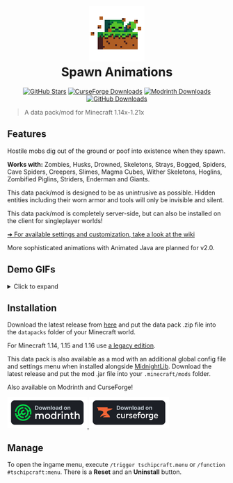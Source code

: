 <h1 align="center">
  <img alt="Icon" src="pack.png" width="128" height="128" style="image-rendering: pixelated"><br/>
  Spawn Animations
</h1>
<p align="center">
  <a href="https://github.com/Tschipcraft/spawnanimations/stargazers"><img alt="GitHub Stars" src="https://img.shields.io/github/stars/Tschipcraft/spawnanimations?colorA=151513&colorB=e3e1ce&style=for-the-badge"></a>
  <a href="https://www.curseforge.com/minecraft/texture-packs/spawn-animations"><img alt="CurseForge Downloads" src="https://img.shields.io/curseforge/dt/811803?label=CurseForge&colorA=151513&colorB=e3e1ce&style=for-the-badge&logo=curseforge"></a>
  <a href="https://modrinth.com/datapack/spawn-animations"><img alt="Modrinth Downloads" src="https://img.shields.io/modrinth/dt/spawn-animations?label=Modrinth&colorA=151513&colorB=e3e1ce&style=for-the-badge&logo=modrinth"></a>
  <a href="https://github.com/Tschipcraft/spawnanimations/releases/latest"><img alt="GitHub Downloads" src="https://img.shields.io/github/downloads/Tschipcraft/spawnanimations/total?logo=github&colorA=151513&colorB=e3e1ce&style=for-the-badge"></a>
</p>

> A data pack/mod for Minecraft 1.14x-1.21x

## Features

Hostile mobs dig out of the ground or poof into existence when they spawn.

**Works with:**
Zombies, Husks, Drowned, Skeletons, Strays, Bogged, Spiders, Cave Spiders, Creepers, Slimes, Magma Cubes, Wither Skeletons, Hoglins, Zombified Piglins, Striders, Enderman and Giants.

This data pack/mod is designed to be as unintrusive as possible. Hidden entities including their worn armor and tools will only be invisible and silent.

This data pack/mod is completely server-side, but can also be installed on the client for singleplayer worlds!

[➜ For available settings and customization, take a look at the wiki](https://github.com/Tschipcraft/spawnanimations/wiki)

More sophisticated animations with Animated Java are planned for v2.0.

## Demo GIFs

<details>
<summary>Click to expand</summary>
<img alt="Stray digging up" src="https://i.imgur.com/X8A0UY9.gif" width=55%>
<img alt="Enderman digging up" src="https://i.imgur.com/0rLJakI.gif" width=55%>
</details>


## Installation

Download the latest release from [here](https://github.com/Tschipcraft/spawnanimations/releases/latest) and put the data pack .zip file into the `datapacks` folder of your Minecraft world.

For Minecraft 1.14, 1.15 and 1.16 use [a legacy edition](https://github.com/Tschipcraft/spawnanimations/tree/master/other_editions).

This data pack is also available as a mod with an additional global config file and settings menu when installed alongside [MidnightLib](https://modrinth.com/mod/midnightlib). Download the latest release and put the mod .jar file into your `.minecraft/mods` folder.

Also available on Modrinth and CurseForge!

<a href="https://modrinth.com/datapack/spawn-animations">
<picture>
  <source height="72px" media="(prefers-color-scheme: dark)" srcset="https://raw.githubusercontent.com/Tschipcraft/badges/main/assets/modrinth-badge-dark.svg">
  <source height="72px" media="(prefers-color-scheme: light)" srcset="https://raw.githubusercontent.com/Tschipcraft/badges/main/assets/modrinth-badge-light.svg">
  <img height="72px" alt="Download on Modrinth" src="https://raw.githubusercontent.com/Tschipcraft/badges/main/assets/modrinth-badge-dark.svg">
</picture>
</a>
<a href="https://www.curseforge.com/minecraft/texture-packs/spawn-animations">
<picture>
  <source height="72px" media="(prefers-color-scheme: dark)" srcset="https://raw.githubusercontent.com/Tschipcraft/badges/main/assets/curseforge-badge-dark.svg">
  <source height="72px" media="(prefers-color-scheme: light)" srcset="https://raw.githubusercontent.com/Tschipcraft/badges/main/assets/curseforge-badge-light.svg">
  <img height="72px" alt="Download on CurseForge" src="https://raw.githubusercontent.com/Tschipcraft/badges/main/assets/curseforge-badge-dark.svg">
</picture>
</a>

## Manage

To open the ingame menu, execute `/trigger tschipcraft.menu` or `/function #tschipcraft:menu`. There is a **Reset** and an **Uninstall** button.
